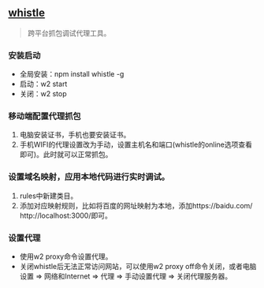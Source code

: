 ## [whistle](http://wproxy.org/whistle/)
> 跨平台抓包调试代理工具。

### 安装启动
- 全局安装：npm install whistle -g
- 启动：w2 start
- 关闭：w2 stop
### 移动端配置代理抓包
1. 电脑安装证书，手机也要安装证书。
2. 手机WIFI的代理设置改为手动，设置主机名和端口(whistle的online选项查看即可)。此时就可以正常抓包。
### 设置域名映射，应用本地代码进行实时调试。
1. rules中新建类目。
2. 添加对应映射规则，比如将百度的网址映射为本地，添加https://baidu.com/  http://localhost:3000/即可。
### 设置代理
- 使用w2 proxy命令设置代理。
- 关闭whistle后无法正常访问网站，可以使用w2 proxy off命令关闭，或者电脑设置 => 网络和Internet => 代理 => 手动设置代理 => 关闭代理服务器。